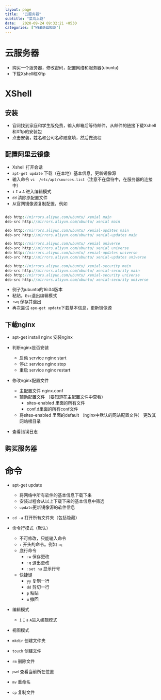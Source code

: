 ```yaml
---
layout: page
title:  "云服务器"
subtitle: "菜鸟上路"
date:   2020-09-24 09:32:21 +0530
categories: ["WEB基础知识"]
---
```


# 云服务器

- 购买一个服务器，修改密码，配置网络和服务器(ubuntu)
- 下载Xshell和Xftp

# XShell

## 安装 
- 官网找到家庭和学生版免费，输入邮箱后等待邮件，从邮件的链接下载Xshell和Xftp的安装包
- 点击安装，姓名和公司名称随意填，然后做流程

## 配置阿里云镜像
- Xshell 打开会话
- ` apt-get update ` 下载（在本地）基本信息，更新镜像源
- 输入命令 ` vi  /etc/apt/sources.list `（注意不在盘符中，在服务器的连接中）
- ` i ` ` I ` ` a ` ` A ` 进入编辑模式
- ` dd ` 清除原配置文件
- 从官网镜像源复制配置，例如
```php

deb http://mirrors.aliyun.com/ubuntu/ xenial main
deb-src http://mirrors.aliyun.com/ubuntu/ xenial main

deb http://mirrors.aliyun.com/ubuntu/ xenial-updates main
deb-src http://mirrors.aliyun.com/ubuntu/ xenial-updates main

deb http://mirrors.aliyun.com/ubuntu/ xenial universe
deb-src http://mirrors.aliyun.com/ubuntu/ xenial universe
deb http://mirrors.aliyun.com/ubuntu/ xenial-updates universe
deb-src http://mirrors.aliyun.com/ubuntu/ xenial-updates universe

deb http://mirrors.aliyun.com/ubuntu/ xenial-security main
deb-src http://mirrors.aliyun.com/ubuntu/ xenial-security main
deb http://mirrors.aliyun.com/ubuntu/ xenial-security universe
deb-src http://mirrors.aliyun.com/ubuntu/ xenial-security universe

```
- 例子为ubunto的16.04版本
- 粘贴，`Esc`退出编辑模式
- ` :wq ` 保存并退出
- 再次尝试 ` ape-get update `下载基本信息，更新镜像源

## 下载nginx

- apt-get install nginx 安装nginx
- 判断nginx是否安装
    - 启动  service nginx start
    - 停止  service nginx stop
    - 重启  service nginx restart

- 修改nginx配置文件
    - 主配置文件 nginx.conf
    - 辅助配置文件 （要知道在主配置文件中查看）
        - sites-enabled 里面的所有文件
        - conf.d里面的所有conf文件
    - 将sites-enabled 里面的default （nginx中默认的网站配置文件） 更改其网站根目录
- 查看错误日志

## 购买服务器

# 命令
- apt-get update
    - 将网络中所有软件的基本信息下载下来
    - 安装过程会从以上下载下来的基本信息中筛选
    - ` update `更新镜像源的软件信息

- ` cd -a ` 打开所有文件夹（包括隐藏）

- 命令行模式（默认）
    - 不可修改，只能输入命令
    - ` : ` 开头的命令。例如 ` :q `
    - 底行命令
        - ` :w ` 保存更改
        - ` :q ` 退出更改
        - ` :set nu ` 显示行号
    - 快捷键
        - ` yy ` 复制一行
        - ` dd ` 剪切一行
        - ` p ` 粘贴
        - ` u ` 撤回
- 编辑模式
    - ` i ` ` I ` ` a ` ` A `进入编辑模式
- 视图模式

- `mkdir` 创建文件夹
- `touch` 创建文件
- `rm` 删除文件
- `pwd` 查看当前所在位置
- ` mv ` 重命名
- ` cp ` 复制文件